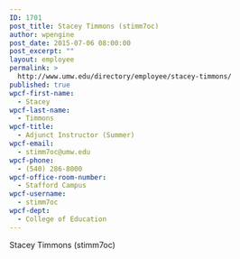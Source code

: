 ```yaml
---
ID: 1701
post_title: Stacey Timmons (stimm7oc)
author: wpengine
post_date: 2015-07-06 08:00:00
post_excerpt: ""
layout: employee
permalink: >
  http://www.umw.edu/directory/employee/stacey-timmons/
published: true
wpcf-first-name:
  - Stacey
wpcf-last-name:
  - Timmons
wpcf-title:
  - Adjunct Instructor (Summer)
wpcf-email:
  - stimm7oc@umw.edu
wpcf-phone:
  - (540) 286-8000
wpcf-office-room-number:
  - Stafford Campus
wpcf-username:
  - stimm7oc
wpcf-dept:
  - College of Education
---
```

Stacey Timmons (stimm7oc)